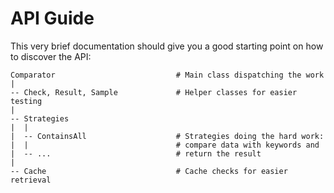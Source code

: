 # API Guide

This very brief documentation should give you a good starting point on how to discover the API:

```
Comparator                           # Main class dispatching the work
|
-- Check, Result, Sample             # Helper classes for easier testing
|
-- Strategies
|  |
|  -- ContainsAll                    # Strategies doing the hard work:
|  |                                 # compare data with keywords and
|  -- ...                            # return the result
|
-- Cache                             # Cache checks for easier retrieval
 
```
